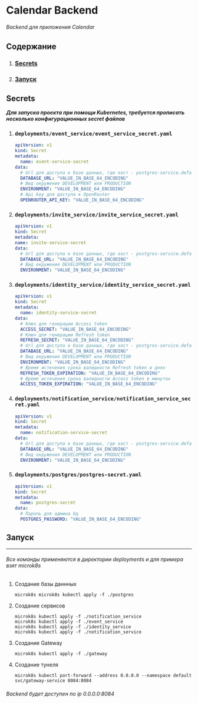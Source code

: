 # Calendar Backend

###### Backend для приложения Calendar

## Содержание

1. ### [Secrets](#secrets)
2. ### [Запуск](#запуск)

## Secrets

**_Для запуска проекта при помощи Kubernetes, требуется прописать несколько конфигурационных secret файлов_**

1. ### ```deployments/event_service/event_service_secret.yaml```
    ```yaml
    apiVersion: v1
    kind: Secret
    metadata:
      name: event-service-secret
    data:
      # Url для доступа к базе данных, где хост - postgres-service.default.svc.cluster.local
      DATABASE_URL: "VALUE_IN_BASE_64_ENCODING"
      # Вид окружения DEVELOPMENT или PRODUCTION
      ENVIRONMENT: "VALUE_IN_BASE_64_ENCODING"
      # Api key для доступа к OpenRouter
      OPENROUTER_API_KEY: "VALUE_IN_BASE_64_ENCODING"
    ```
2. ### ```deployments/invite_service/invite_service_secret.yaml```
    ```yaml
   apiVersion: v1
   kind: Secret
   metadata:
    name: invite-service-secret
   data:
      # Url для доступа к базе данных, где хост - postgres-service.default.svc.cluster.local
      DATABASE_URL: "VALUE_IN_BASE_64_ENCODING"
      # Вид окружения DEVELOPMENT или PRODUCTION
      ENVIRONMENT: "VALUE_IN_BASE_64_ENCODING"
    ```
3. ### ```deployments/identity_service/identity_service_secret.yaml```
   ```yaml
   apiVersion: v1
   kind: Secret
   metadata:
     name: identity-service-secret
   data:
     # Ключ для генерации Access token
     ACCESS_SECRET: "VALUE_IN_BASE_64_ENCODING"
     # Ключ для генерации Refresh token
     REFRESH_SECRET: "VALUE_IN_BASE_64_ENCODING"
     # Url для доступа к базе данных, где хост - postgres-service.default.svc.cluster.local
     DATABASE_URL: "VALUE_IN_BASE_64_ENCODING"
     # Вид окружения DEVELOPMENT или PRODUCTION
     ENVIRONMENT: "VALUE_IN_BASE_64_ENCODING"
     # Время истечения срока валидности Refresh token в днях
     REFRESH_TOKEN_EXPIRATION: "VALUE_IN_BASE_64_ENCODING"
     # Время истечения срока валидности Access token в минутах
     ACCESS_TOKEN_EXPIRATION: "VALUE_IN_BASE_64_ENCODING"
   ```
4. ### ```deployments/notification_service/notification_service_secret.yaml```
   ```yaml
   apiVersion: v1
   kind: Secret
   metadata:
     name: notification-service-secret
   data:
     # Url для доступа к базе данных, где хост - postgres-service.default.svc.cluster.local
     DATABASE_URL: "VALUE_IN_BASE_64_ENCODING"
     # Вид окружения DEVELOPMENT или PRODUCTION
     ENVIRONMENT: "VALUE_IN_BASE_64_ENCODING"
   ```
5. ### ```deployments/postgres/postgres-secret.yaml```
   ```yaml
   apiVersion: v1
   kind: Secret
   metadata:
     name: postgres-secret
   data:
     # Пароль для админа бд
     POSTGRES_PASSWORD: "VALUE_IN_BASE_64_ENCODING"
   ```
## Запуск

---

###### Все команды применяются в директории deployments и для примера взят microk8s

1. Создание базы даннных
   ```shell
   microk8s microk8s kubectl apply -f ./postgres
   ```
2. Создание сервисов
   ```shell
   microk8s kubectl apply -f ./notification_service
   microk8s kubectl apply -f ./event_service
   microk8s kubectl apply -f ./identity_service
   microk8s kubectl apply -f ./notification_service
   ```
3. Создание Gateway
   ```shell
   microk8s kubectl apply -f ./gateway
   ```
4. Создание тунеля
   ```shell
   microk8s kubectl port-forward --address 0.0.0.0 --namespace default svc/gateway-service 8084:8084
   ```

###### Backend будет доступен по ip 0.0.0.0:8084
